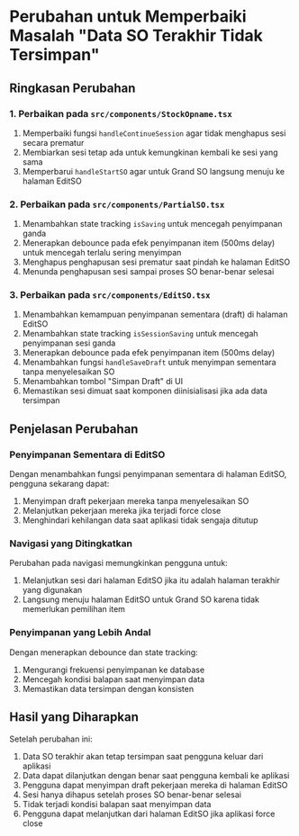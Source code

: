 # Perubahan untuk Memperbaiki Masalah "Data SO Terakhir Tidak Tersimpan"

## Ringkasan Perubahan

### 1. Perbaikan pada `src/components/StockOpname.tsx`

1. Memperbaiki fungsi `handleContinueSession` agar tidak menghapus sesi secara prematur
2. Membiarkan sesi tetap ada untuk kemungkinan kembali ke sesi yang sama
3. Memperbarui `handleStartSO` agar untuk Grand SO langsung menuju ke halaman EditSO

### 2. Perbaikan pada `src/components/PartialSO.tsx`

1. Menambahkan state tracking `isSaving` untuk mencegah penyimpanan ganda
2. Menerapkan debounce pada efek penyimpanan item (500ms delay) untuk mencegah terlalu sering menyimpan
3. Menghapus penghapusan sesi prematur saat pindah ke halaman EditSO
4. Menunda penghapusan sesi sampai proses SO benar-benar selesai

### 3. Perbaikan pada `src/components/EditSO.tsx`

1. Menambahkan kemampuan penyimpanan sementara (draft) di halaman EditSO
2. Menambahkan state tracking `isSessionSaving` untuk mencegah penyimpanan sesi ganda
3. Menerapkan debounce pada efek penyimpanan item (500ms delay)
4. Menambahkan fungsi `handleSaveDraft` untuk menyimpan sementara tanpa menyelesaikan SO
5. Menambahkan tombol "Simpan Draft" di UI
6. Memastikan sesi dimuat saat komponen diinisialisasi jika ada data tersimpan

## Penjelasan Perubahan

### Penyimpanan Sementara di EditSO
Dengan menambahkan fungsi penyimpanan sementara di halaman EditSO, pengguna sekarang dapat:
1. Menyimpan draft pekerjaan mereka tanpa menyelesaikan SO
2. Melanjutkan pekerjaan mereka jika terjadi force close
3. Menghindari kehilangan data saat aplikasi tidak sengaja ditutup

### Navigasi yang Ditingkatkan
Perubahan pada navigasi memungkinkan pengguna untuk:
1. Melanjutkan sesi dari halaman EditSO jika itu adalah halaman terakhir yang digunakan
2. Langsung menuju halaman EditSO untuk Grand SO karena tidak memerlukan pemilihan item

### Penyimpanan yang Lebih Andal
Dengan menerapkan debounce dan state tracking:
1. Mengurangi frekuensi penyimpanan ke database
2. Mencegah kondisi balapan saat menyimpan data
3. Memastikan data tersimpan dengan konsisten

## Hasil yang Diharapkan

Setelah perubahan ini:
1. Data SO terakhir akan tetap tersimpan saat pengguna keluar dari aplikasi
2. Data dapat dilanjutkan dengan benar saat pengguna kembali ke aplikasi
3. Pengguna dapat menyimpan draft pekerjaan mereka di halaman EditSO
4. Sesi hanya dihapus setelah proses SO benar-benar selesai
5. Tidak terjadi kondisi balapan saat menyimpan data
6. Pengguna dapat melanjutkan dari halaman EditSO jika aplikasi force close